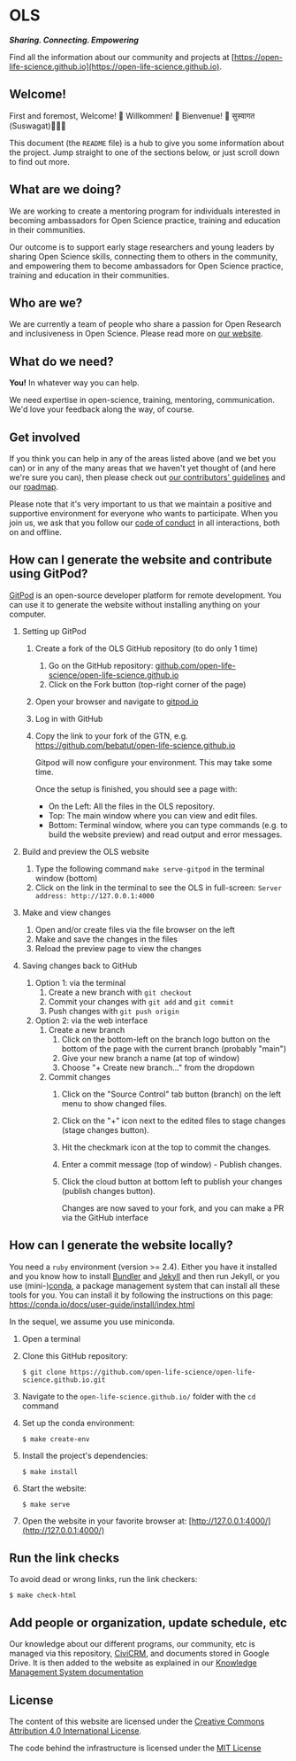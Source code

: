 # OLS

***Sharing. Connecting. Empowering***

Find all the information about our community and projects at
[https://open-life-science.github.io](https://open-life-science.github.io).

## Welcome!

First and foremost, Welcome! 🎉 Willkommen! 🎊 Bienvenue! 🙏 सुस्वागत (Suswagat)🎈🎈🎈

This document (the `README` file) is a hub to give you some information about the
project. Jump straight to one of the sections below, or just scroll down to find
out more.

## What are we doing?

We are working to create a mentoring program for individuals interested in becoming
ambassadors for Open Science practice, training and education in their communities.

Our outcome is to support early stage researchers and young leaders by sharing
Open Science skills, connecting them to others in the community,
and empowering them to become ambassadors for Open Science practice,
training and education in their communities.

## Who are we?

We are currently a team of people who share a passion for Open Research and inclusiveness in Open Science. Please read more on [our website](https://openlifesci.org/community).

## What do we need?

**You!** In whatever way you can help.

We need expertise in open-science, training, mentoring, communication. We'd love your feedback along the way, of course.

## Get involved

If you think you can help in any of the areas listed above (and we bet you can)
or in any of the many areas that we haven't yet thought of (and here we're sure
you can), then please check out [our contributors' guidelines](CONTRIBUTING.md)
and our [roadmap](roadmap.md).

Please note that it's very important to us that we maintain a positive and
supportive environment for everyone who wants to participate. When you join us,
we ask that you follow our [code of conduct](CODE_OF_CONDUCT.md) in all
interactions, both on and offline.


## How can I generate the website and contribute using GitPod?

[GitPod](https://www.gitpod.io/) is an open-source developer platform for remote development. You can use it to generate the website without installing anything on your computer.

1. Setting up GitPod
   1. Create a fork of the OLS GitHub repository (to do only 1 time)
      1. Go on the GitHub repository: [github.com/open-life-science/open-life-science.github.io](https://github.com/open-life-science/open-life-science.github.io)
      2. Click on the Fork button (top-right corner of the page)
   2. Open your browser and navigate to [gitpod.io](https://www.gitpod.io/)
   3. Log in with GitHub
   4. Copy the link to your fork of the GTN, e.g. https://github.com/bebatut/open-life-science.github.io

      Gitpod will now configure your environment. This may take some time.

      Once the setup is finished, you should see a page with:
      - On the Left: All the files in the OLS repository.
      - Top: The main window where you can view and edit files.
      - Bottom: Terminal window, where you can type commands (e.g. to build the website preview) and read output and error messages.

2. Build and preview the OLS website
   1. Type the following command `make serve-gitpod` in the terminal window (bottom)
   2. Click on the link in the terminal to see the OLS in full-screen: `Server address: http://127.0.0.1:4000`

3. Make and view changes
   1. Open and/or create files via the file browser on the left
   2. Make and save the changes in the files
   3. Reload the preview page to view the changes

4. Saving changes back to GitHub
   1. Option 1: via the terminal
      1. Create a new branch with `git checkout`
      2. Commit your changes with `git add` and `git commit`
      3. Push changes with `git push origin`
   2. Option 2: via the web interface
      1. Create a new branch
         1. Click on the bottom-left on the branch logo button on the bottom of the page with the current branch (probably "main")
         2. Give your new branch a name (at top of window)
         3. Choose "+ Create new branch..." from the dropdown
      2. Commit changes
         1. Click on the "Source Control" tab button (branch) on the left menu to show changed files.
         2. Click on the "+" icon next to the edited files to stage changes (stage changes button).
         3. Hit the checkmark icon at the top to commit the changes.
         4. Enter a commit message (top of window) - Publish changes.
         5. Click the cloud button at bottom left to publish your changes (publish changes button).

            Changes are now saved to your fork, and you can make a PR via the GitHub interface
   
## How can I generate the website locally?

You need a `ruby` environment (version >= 2.4). Either you have it installed and
you know how to install [Bundler](https://bundler.io/) and
[Jekyll](https://jekyllrb.com/) and then run Jekyll, or you use
(mini-)[conda](https://conda.io/docs/index.html), a package management system
that can install all these tools for you. You can install it by following the
instructions on this page: https://conda.io/docs/user-guide/install/index.html

In the sequel, we assume you use miniconda.

1. Open a terminal
2. Clone this GitHub repository:

   ```
   $ git clone https://github.com/open-life-science/open-life-science.github.io.git
   ```

3. Navigate to the `open-life-science.github.io/` folder with the `cd` command
4. Set up the conda environment:

   ```
   $ make create-env
   ```

5. Install the project's dependencies:

   ```
   $ make install
   ```

6. Start the website:

   ```
   $ make serve
   ```

7. Open the website in your favorite browser at:
   [http://127.0.0.1:4000/](http://127.0.0.1:4000/)

## Run the link checks

To avoid dead or wrong links, run the link checkers:

```
$ make check-html
```

## Add people or organization, update schedule, etc

Our knowledge about our different programs, our community, etc is managed via this repository, [CiviCRM](https://civicrm.org/), and documents stored in Google Drive. It is then added to the website as explained in our [Knowledge Management System documentation](https://we-are-ols.org/knowledge_management.html)

## License

The content of this website are licensed under the [Creative Commons Attribution 4.0 International License](https://creativecommons.org/licenses/by/4.0).

The code behind the infrastructure is licensed under the [MIT License](LICENSE.md)